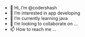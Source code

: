 - 👋 Hi, I’m @codershash
- 👀 I’m interested in app developing
- 🌱 I’m currently learning java
- 💞️ I’m looking to collaborate on ...
- 📫 How to reach me ...

<!---
codershash/codershash is a ✨ special ✨ repository because its `README.md` (this file) appears on your GitHub profile.
You can click the Preview link to take a look at your changes.
--->
